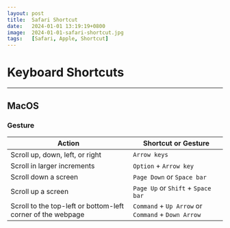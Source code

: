 ```yaml
---
layout: post
title:  Safari Shortcut
date:   2024-01-01 13:19:19+0800
image:  2024-01-01-safari-shortcut.jpg
tags:   [Safari, Apple, Shortcut]
---
```

# Keyboard Shortcuts

---

## MacOS

### Gesture

| Action                                   | Shortcut or Gesture        |
|------------------------------------------|----------------------------|
| Scroll up, down, left, or right          | `Arrow keys`               |
| Scroll in larger increments              | `Option` + `Arrow key`     |
| Scroll down a screen                     | `Page Down` or `Space bar` |
| Scroll up a screen                       | `Page Up` or `Shift` + `Space bar` |
| Scroll to the top-left or bottom-left corner of the webpage | `Command` + `Up Arrow` or `Command` + `Down Arrow` |
